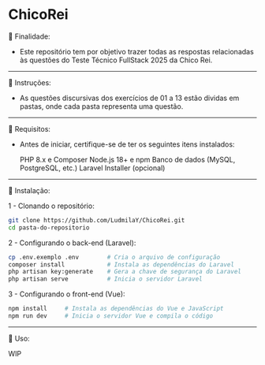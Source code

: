 # ChicoRei

📌 Finalidade:

- Este repositório tem por objetivo trazer todas as respostas relacionadas às questões do Teste Técnico FullStack 2025 da Chico Rei.

----------------------------------

📌 Instruções:

- As questões discursivas dos exercícios de 01 a 13 estão dividas em pastas, onde cada pasta representa uma questão.

----------------------------------

📌 Requisitos:

- Antes de iniciar, certifique-se de ter os seguintes itens instalados:

    PHP 8.x e Composer
    Node.js 18+ e npm
    Banco de dados (MySQL, PostgreSQL, etc.)
    Laravel Installer (opcional)

----------------------------------

📌 Instalação:

1 - Clonando o repositório:

```sh
git clone https://github.com/LudmilaY/ChicoRei.git
cd pasta-do-repositorio
```


2 - Configurando o back-end (Laravel):

```sh
cp .env.exemplo .env        # Cria o arquivo de configuração
composer install            # Instala as dependências do Laravel
php artisan key:generate    # Gera a chave de segurança do Laravel
php artisan serve           # Inicia o servidor Laravel
```

3 - Configurando o front-end (Vue):

```sh
npm install     # Instala as dependências do Vue e JavaScript
npm run dev     # Inicia o servidor Vue e compila o código
```

----------------------------------

📌 Uso:

WIP



